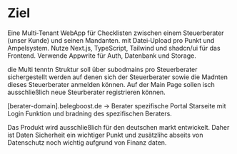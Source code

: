 # Ziel

Eine Multi‑Tenant WebApp für Checklisten zwischen einem Steuerberater (unser Kunde) und seinen Mandanten. mit Datei‑Upload pro Punkt und Ampelsystem. Nutze Next.js, TypeScript, Tailwind und shadcn/ui für das Frontend. Verwende Appwrite für Auth, Datenbank und Storage.

die Multi tenntn Struktur soll über subodmains pro Steuerberater sichergestellt werden auf denen sich der Steuerberater sowie die Madnten dieses Steuerberater anmelden können.
Auf der Main Page sollen isch ausschließlich neue Steurberater registrieren können.

[berater-domain].belegboost.de -> Berater spezifische Portal Starseite mit Login Funktion und bradning des spezifischen Beraters.

Das Produkt wird ausschließlich für den deutschen markt entwickelt.
Daher ist Daten Sicherheit ein wichtiger Punkt und zusätzlihc abseits von Datenschutz noch wichtig aufgrund von Finanz daten.


